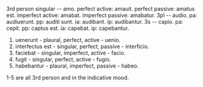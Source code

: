 3rd person singular -- amo.
perfect active: amauit.
perfect passive: amatus est.
imperfect active: amabat.
imperfect passive: amabatur.
3pl -- audio.
pa: audiuerunt.
pp: auditi sunt.
ia: audibant.
ip: audibantur.
3s -- capio.
pa: cepit.
pp: captus est.
ia: capebat.
ip: capebantur.

1. uenerunt - plaural, perfect, active - uenio.
2. interfectus est - singular, perfect, passive - interficio.
3. faciebat - singular, imperfect, active - facio.
4. fugit - singular, perfect, active - fugio.
5. habebantur - plaural, imperfect, passive - habeo.

1-5 are all 3rd person and in the indicative mood.
